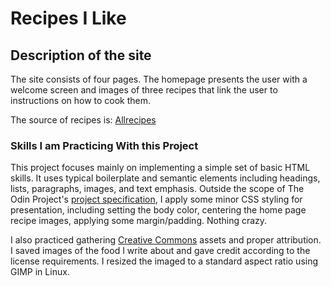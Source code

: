 # Recipes I Like

## Description of the site

The site consists of four pages. The homepage presents the user with a welcome screen and images of three recipes that link the user to instructions on how to cook them.

The source of recipes is: [Allrecipes](https://www.allrecipes.com/)

### Skills I am Practicing With this Project

This project focuses mainly on implementing a simple set of basic HTML skills. It uses typical boilerplate and semantic elements including headings, lists, paragraphs, images, and text emphasis. Outside the scope of The Odin Project's [project specification](https://www.theodinproject.com/lessons/foundations-recipes), I apply some minor CSS styling for presentation, including setting the body color, centering the home page recipe images, applying some margin/padding. Nothing crazy.

I also practiced gathering [Creative Commons](https://search.creativecommons.org/) assets and proper attribution. I saved images of the food I write about and gave credit according to the license requirements. I resized the imaged to a standard aspect ratio using GIMP in Linux.
